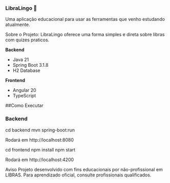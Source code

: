 ### ﻿LibraLingo 🤟

Uma aplicação educacional para usar as ferramentas que venho estudando atualmente.

Sobre o Projeto:
LibraLingo oferece uma forma simples e direta sobre libras com quizes praticos.


**Backend**
- Java 21  
- Spring Boot 3.1.8  
- H2 Database

 **Frontend**
- Angular 20  
- TypeScript

##Como Executar

### Backend

cd backend
mvn spring-boot:run

Rodará em http://localhost:8080


cd frontend
npm install
npm start

Rodará em http://localhost:4200

Aviso
Projeto desenvolvido com fins educacionais por não-profissional em LIBRAS.
Para aprendizado oficial, consulte profissionais qualificados.

